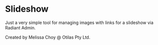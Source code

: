 # Slideshow

Just a very simple tool for managing images with links for a slideshow via Radiant Admin.

Created by Melissa Choy @ Otilas Pty Ltd. 